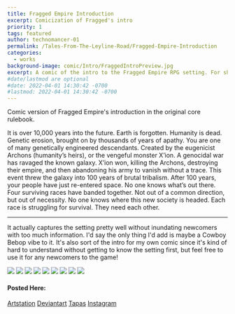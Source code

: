```yaml
---
title: Fragged Empire Introduction
excerpt: Comicization of Fragged's intro
priority: 1
tags: featured
author: technomancer-01
permalink: /Tales-From-The-Leyline-Road/Fragged-Empire-Introduction
categories:
  - works
background-image: comic/Intro/FraggedIntroPreview.jpg
excerpt: A comic of the intro to the Fragged Empire RPG setting. For showing to newcomers on the fence.
#date/lastmod are optional
#date: 2022-04-01 14:30:42 -0700
#lastmod: 2022-04-01 14:30:42 -0700
---
```


Comic version of Fragged Empire's introduction in the original core rulebook. 

It is over 10,000 years into the future.
Earth is forgotten.
Humanity is dead.
Genetic erosion, brought on by thousands of years of apathy.
You are one of many genetically engineered descendants.
Created by the eugenicist Archons (humanity’s heirs), or the vengeful monster X’ion.
A genocidal war has ravaged the known galaxy.
X’ion won, killing the Archons, destroying their empire, and then abandoning his army to vanish without a trace. This event threw the galaxy into 100 years of brutal tribalism.
After 100 years, your people have just re-entered space.
No one knows what’s out there.
Four surviving races have banded together.
Not out of a common direction, but out of necessity. No one knows where this new society is headed.
Each race is struggling for survival.
They need each other.

----
It actually captures the setting pretty well without inundating newcomers with too much information. I'd say the only thing I'd add is maybe a Cowboy Bebop vibe to it. It's also sort of the intro for my own comic since it's kind of hard to understand without getting to know the setting first, but feel free to use it for any newcomers to the game! 


<img src="/images/comic/Intro/FraggedIntro01.jpg" class="worksdisplay">
<img src="/images/comic/Intro/FraggedIntro02.jpg" class="worksdisplay">
<img src="/images/comic/Intro/FraggedIntro03.jpg" class="worksdisplay">
<img src="/images/comic/Intro/FraggedIntro04.jpg" class="worksdisplay">
<img src="/images/comic/Intro/FraggedIntro05.jpg" class="worksdisplay">
<img src="/images/comic/Intro/FraggedIntro06.jpg" class="worksdisplay">
<img src="/images/comic/Intro/FraggedIntro07.jpg" class="worksdisplay">
<img src="/images/comic/Intro/FraggedIntro08.jpg" class="worksdisplay">
<img src="/images/comic/Intro/FraggedIntro09.jpg" class="worksdisplay">



#### Posted Here: 
[Artstation](https://www.artstation.com/artwork/9N5a0a)
[Deviantart](https://www.deviantart.com/technomancer-01/art/Tales-From-the-Leyline-Road-Intro-01-904572732)
[Tapas](https://tapas.io/series/Fragged-Empire-Tales-From-the-Leyline-Road/info)
[Instagram](https://www.instagram.com/technomancer_01/)


